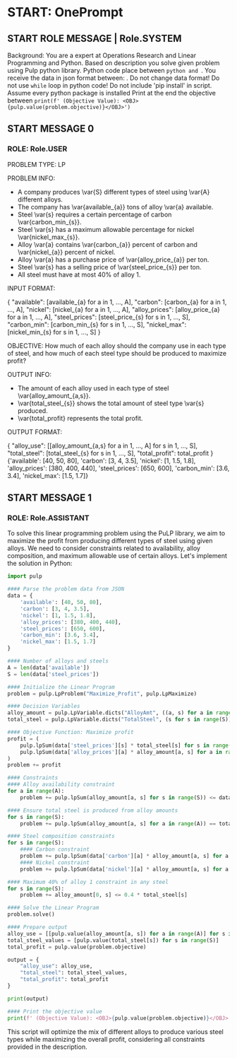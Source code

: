 # START: OnePrompt 
## START ROLE MESSAGE | Role.SYSTEM 
Background: You are a expert at Operations Research and Linear Programming and Python. Based on description you solve given problem using Pulp python library. Python code place between ```python and ```. You receive the data in json format between: <DATA></DATA>. Do not change data format! Do not use `while` loop in python code! Do not include 'pip install' in script. Assume every python package is installed Print at the end the objective between <OBJ></OBJ> `print(f' (Objective Value): <OBJ>{pulp.value(problem.objective)}</OBJ>')`  
## START MESSAGE 0 
### ROLE: Role.USER
<DESCRIPTION>
PROBLEM TYPE: LP

PROBLEM INFO:

- A company produces \var{S} different types of steel using \var{A} different alloys.
- The company has \var{available_{a}} tons of alloy \var{a} available.
- Steel \var{s} requires a certain percentage of carbon \var{carbon_min_{s}}.
- Steel \var{s} has a maximum allowable percentage for nickel \var{nickel_max_{s}}.
- Alloy \var{a} contains \var{carbon_{a}} percent of carbon and \var{nickel_{a}} percent of nickel.
- Alloy \var{a} has a purchase price of \var{alloy_price_{a}} per ton.
- Steel \var{s} has a selling price of \var{steel_price_{s}} per ton.
- All steel must have at most 40% of alloy 1.

INPUT FORMAT: 

{
"available": [available_{a} for a in 1, ..., A],
"carbon": [carbon_{a} for a in 1, ..., A],
"nickel": [nickel_{a} for a in 1, ..., A],
"alloy_prices": [alloy_price_{a} for a in 1, ..., A],
"steel_prices": [steel_price_{s} for s in 1, ..., S],
"carbon_min": [carbon_min_{s} for s in 1, ..., S],
"nickel_max": [nickel_min_{s} for s in 1, ..., S]
}

OBJECTIVE: How much of each alloy should the company use in each type of steel, and how much of each steel type should be produced to maximize profit?

OUTPUT INFO:

- The amount of each alloy used in each type of steel \var{alloy_amount_{a,s}}.
- \var{total_steel_{s}} shows the total amount of steel type \var{s} produced.
- \var{total_profit} represents the total profit.

OUTPUT FORMAT:

{
    "alloy_use": [[alloy_amount_{a,s} for a in 1, ..., A] for s in 1, ..., S],
    "total_steel": [total_steel_{s} for s in 1, ..., S],
    "total_profit": total_profit
}
</DESCRIPTION>
<DATA>
{'available': [40, 50, 80], 'carbon': [3, 4, 3.5], 'nickel': [1, 1.5, 1.8], 'alloy_prices': [380, 400, 440], 'steel_prices': [650, 600], 'carbon_min': [3.6, 3.4], 'nickel_max': [1.5, 1.7]}</DATA>


## START MESSAGE 1 
### ROLE: Role.ASSISTANT
To solve this linear programming problem using the PuLP library, we aim to maximize the profit from producing different types of steel using given alloys. We need to consider constraints related to availability, alloy composition, and maximum allowable use of certain alloys. Let's implement the solution in Python:

```python
import pulp

#### Parse the problem data from JSON
data = {
    'available': [40, 50, 80],
    'carbon': [3, 4, 3.5],
    'nickel': [1, 1.5, 1.8],
    'alloy_prices': [380, 400, 440],
    'steel_prices': [650, 600],
    'carbon_min': [3.6, 3.4],
    'nickel_max': [1.5, 1.7]
}

#### Number of alloys and steels
A = len(data['available'])
S = len(data['steel_prices'])

#### Initialize the Linear Program
problem = pulp.LpProblem("Maximize_Profit", pulp.LpMaximize)

#### Decision Variables
alloy_amount = pulp.LpVariable.dicts("AlloyAmt", ((a, s) for a in range(A) for s in range(S)), lowBound=0)
total_steel = pulp.LpVariable.dicts("TotalSteel", (s for s in range(S)), lowBound=0)

#### Objective Function: Maximize profit
profit = (
    pulp.lpSum(data['steel_prices'][s] * total_steel[s] for s in range(S)) -
    pulp.lpSum(data['alloy_prices'][a] * alloy_amount[a, s] for a in range(A) for s in range(S))
)
problem += profit

#### Constraints
#### Alloy availability constraint
for a in range(A):
    problem += pulp.lpSum(alloy_amount[a, s] for s in range(S)) <= data['available'][a]

#### Ensure total steel is produced from alloy amounts
for s in range(S):
    problem += pulp.lpSum(alloy_amount[a, s] for a in range(A)) == total_steel[s]

#### Steel composition constraints
for s in range(S):
    #### Carbon constraint
    problem += pulp.lpSum(data['carbon'][a] * alloy_amount[a, s] for a in range(A)) >= data['carbon_min'][s] * total_steel[s]
    #### Nickel constraint
    problem += pulp.lpSum(data['nickel'][a] * alloy_amount[a, s] for a in range(A)) <= data['nickel_max'][s] * total_steel[s]

#### Maximum 40% of alloy 1 constraint in any steel
for s in range(S):
    problem += alloy_amount[0, s] <= 0.4 * total_steel[s]

#### Solve the Linear Program
problem.solve()

#### Prepare output
alloy_use = [[pulp.value(alloy_amount[a, s]) for a in range(A)] for s in range(S)]
total_steel_values = [pulp.value(total_steel[s]) for s in range(S)]
total_profit = pulp.value(problem.objective)

output = {
    "alloy_use": alloy_use,
    "total_steel": total_steel_values,
    "total_profit": total_profit
}

print(output)

#### Print the objective value
print(f' (Objective Value): <OBJ>{pulp.value(problem.objective)}</OBJ>')
```

This script will optimize the mix of different alloys to produce various steel types while maximizing the overall profit, considering all constraints provided in the description.

